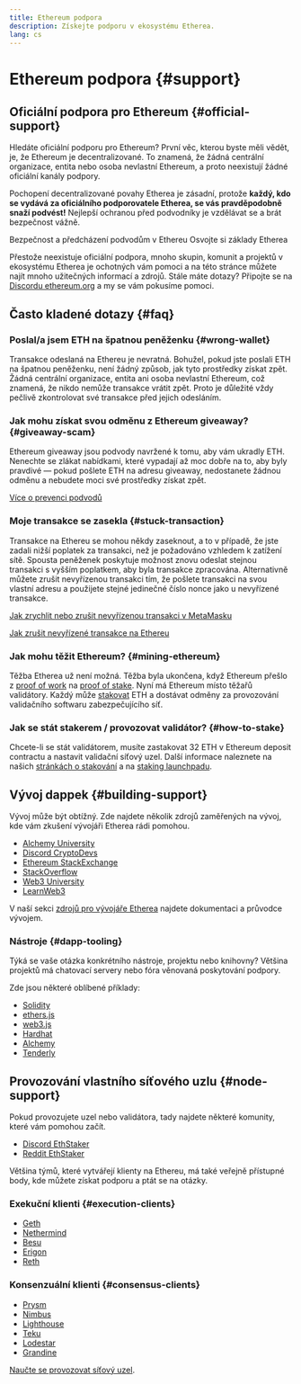 ```yaml
---
title: Ethereum podpora
description: Získejte podporu v ekosystému Etherea.
lang: cs
---
```


# Ethereum podpora {#support}

## Oficiální podpora pro Ethereum {#official-support}

Hledáte oficiální podporu pro Ethereum? První věc, kterou byste měli vědět, je, že Ethereum je decentralizované. To znamená, že žádná centrální organizace, entita nebo osoba nevlastní Ethereum, a proto neexistují žádné oficiální kanály podpory.

Pochopení decentralizované povahy Etherea je zásadní, protože **každý, kdo se vydává za oficiálního podporovatele Etherea, se vás pravděpodobně snaží podvést!** Nejlepší ochranou před podvodníky je vzdělávat se a brát bezpečnost vážně.

<DocLink href="/security/">
  Bezpečnost a předcházení podvodům v Ethereu
</DocLink>

<DocLink href="/learn/">
  Osvojte si základy Etherea
</DocLink>

Přestože neexistuje oficiální podpora, mnoho skupin, komunit a projektů v ekosystému Etherea je ochotných vám pomoci a na této stránce můžete najít mnoho užitečných informací a zdrojů. Stále máte dotazy? Připojte se na [Discordu ethereum.org](/discord/) a my se vám pokusíme pomoci.

## Často kladené dotazy {#faq}

### Poslal/a jsem ETH na špatnou peněženku {#wrong-wallet}

Transakce odeslaná na Ethereu je nevratná. Bohužel, pokud jste poslali ETH na špatnou peněženku, není žádný způsob, jak tyto prostředky získat zpět. Žádná centrální organizace, entita ani osoba nevlastní Ethereum, což znamená, že nikdo nemůže transakce vrátit zpět. Proto je důležité vždy pečlivě zkontrolovat své transakce před jejich odesláním.

### Jak mohu získat svou odměnu z Ethereum giveaway? {#giveaway-scam}

Ethereum giveaway jsou podvody navržené k tomu, aby vám ukradly ETH. Nenechte se zlákat nabídkami, které vypadají až moc dobře na to, aby byly pravdivé — pokud pošlete ETH na adresu giveaway, nedostanete žádnou odměnu a nebudete moci své prostředky získat zpět.

[Více o prevenci podvodů](/security/#common-scams)

### Moje transakce se zasekla {#stuck-transaction}

Transakce na Ethereu se mohou někdy zaseknout, a to v případě, že jste zadali nižší poplatek za transakci, než je požadováno vzhledem k zatížení sítě. Spousta peněženek poskytuje možnost znovu odeslat stejnou transakci s vyšším poplatkem, aby byla transakce zpracována. Alternativně můžete zrušit nevyřízenou transakci tím, že pošlete transakci na svou vlastní adresu a použijete stejné jedinečné číslo nonce jako u nevyřízené transakce.

[Jak zrychlit nebo zrušit nevyřízenou transakci v MetaMasku](https://metamask.zendesk.com/hc/en-us/articles/360015489251-How-to-speed-up-or-cancel-a-pending-transaction)

[Jak zrušit nevyřízené transakce na Ethereu](https://info.etherscan.com/how-to-cancel-ethereum-pending-transactions/)

### Jak mohu těžit Ethereum? {#mining-ethereum}

Těžba Etherea už není možná. Těžba byla ukončena, když Ethereum přešlo z [proof of work](/glossary/#pow) na [proof of stake](/glossary/#pos). Nyní má Ethereum místo těžařů validátory. Každý může [stakovat](/glossary/#staking) ETH a dostávat odměny za provozování validačního softwaru zabezpečujícího síť.

### Jak se stát stakerem / provozovat validátor? {#how-to-stake}

Chcete-li se stát validátorem, musíte zastakovat 32 ETH v Ethereum deposit contractu a nastavit validační síťový uzel. Další informace naleznete na našich [stránkách o stakování](/staking) a na [staking launchpadu](https://launchpad.ethereum.org/).

## Vývoj dappek {#building-support}

Vývoj může být obtížný. Zde najdete několik zdrojů zaměřených na vývoj, kde vám zkušení vývojáři Etherea rádi pomohou.

- [Alchemy University](https://university.alchemy.com/#starter_code)
- [Discord CryptoDevs](https://discord.com/invite/5W5tVb3)
- [Ethereum StackExchange](https://ethereum.stackexchange.com/)
- [StackOverflow](https://stackoverflow.com/questions/tagged/web3)
- [Web3 University](https://www.web3.university/)
- [LearnWeb3](https://discord.com/invite/learnweb3)

V naší sekci [zdrojů pro vývojáře Etherea](/developers/) najdete dokumentaci a průvodce vývojem.

### Nástroje {#dapp-tooling}

Týká se vaše otázka konkrétního nástroje, projektu nebo knihovny? Většina projektů má chatovací servery nebo fóra věnovaná poskytování podpory.

Zde jsou některé oblíbené příklady:

- [Solidity](https://gitter.im/ethereum/solidity)
- [ethers.js](https://discord.gg/6jyGVDK6Jx)
- [web3.js](https://discord.gg/GsABYQu4sC)
- [Hardhat](https://discord.gg/xtrMGhmbfZ)
- [Alchemy](http://alchemy.com/discord)
- [Tenderly](https://discord.gg/fBvDJYR)

## Provozování vlastního síťového uzlu {#node-support}

Pokud provozujete uzel nebo validátora, tady najdete některé komunity, které vám pomohou začít.

- [Discord EthStaker](https://discord.gg/ethstaker)
- [Reddit EthStaker](https://www.reddit.com/r/ethstaker)

Většina týmů, které vytvářejí klienty na Ethereu, má také veřejně přístupné body, kde můžete získat podporu a ptát se na otázky.

### Exekuční klienti {#execution-clients}

- [Geth](https://discord.gg/FqDzupGyYf)
- [Nethermind](https://discord.gg/YJx3pm8z5C)
- [Besu](https://discord.gg/p8djYngzKN)
- [Erigon](https://github.com/ledgerwatch/erigon/issues)
- [Reth](https://github.com/paradigmxyz/reth/discussions)

### Konsenzuální klienti {#consensus-clients}

- [Prysm](https://discord.gg/prysmaticlabs)
- [Nimbus](https://discord.gg/nSmEH3qgFv)
- [Lighthouse](https://discord.gg/cyAszAh)
- [Teku](https://discord.gg/7hPv2T6)
- [Lodestar](https://discord.gg/aMxzVcr)
- [Grandine](https://discord.gg/H9XCdUSyZd)

[Naučte se provozovat síťový uzel](/developers/docs/nodes-and-clients/run-a-node/).

